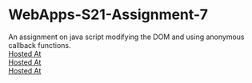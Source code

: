 # WebApps-S21-Assignment-7
An assignment on java script modifying the DOM and using anonymous callback functions.<br>
[Hosted At]( https://44-563-web-apps-s21.github.io/webapps-s21-assignment-7-VarshithReddyBairy/treasure.html)<br>
[Hosted At]( https://44-563-web-apps-s21.github.io/webapps-s21-assignment-7-VarshithReddyBairy/reaction.html)<br>
[Hosted At]( https://44-563-web-apps-s21.github.io/webapps-s21-assignment-7-VarshithReddyBairy/listy.html)
